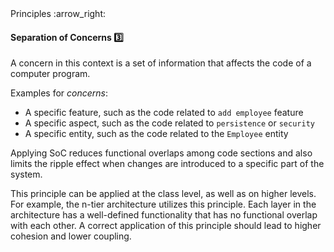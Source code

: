 <link rel="stylesheet" href="{{baseUrl}}/css/textbook.css">

<div class="website-content">

<div id="path">Principles :arrow_right: </div>

<div id="title">

#### Separation of Concerns :three:

</div>

<div id="body">

<tip-box type="primary">

<include src="../../common/definitions.md#def-separation-concerns-principle" />

</tip-box>

A concern in this context is a set of information that affects the code of a computer program.

Examples for _concerns_:

*	A specific feature, such as the code related to `add employee` feature
*	A specific aspect, such as the code related to `persistence` or `security`
*	A specific entity, such as the code related to the `Employee` entity

Applying SoC reduces functional overlaps among code sections and also limits the ripple effect when changes are introduced to a specific part of the system.

This principle can be applied at the class level, as well as on higher levels. For example, the n-tier architecture utilizes this principle. Each layer in the architecture has a well-defined functionality that has no functional overlap with each other. A correct application of this principle should lead to higher cohesion and lower coupling.

</div>

<div id="extras">
<div>

</div>
